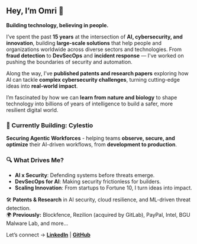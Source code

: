 ## Hey, I’m Omri 👋  

**Building technology, believing in people.**  

I’ve spent the past **15 years** at the intersection of **AI, cybersecurity, and innovation**, building **large-scale solutions** that help people and organizations worldwide across diverse sectors and technologies. From **fraud detection** to **DevSecOps** and **incident response** — I've worked on pushing the boundaries of security and automation.  

Along the way, I’ve **published patents and research papers** exploring how AI can tackle **complex cybersecurity challenges**, turning cutting-edge ideas into **real-world impact**.  

I’m fascinated by how we can **learn from nature and biology** to shape technology into billions of years of intelligence to build a safer, more resilient digital world.  


### 🚀 Currently Building: **Cylestio**  
**Securing Agentic Workforces** - helping teams **observe, secure, and optimize** their AI-driven workflows, from **development to production**.  


### 🔍 What Drives Me?  
- **AI x Security**: Defending systems before threats emerge.  
- **DevSecOps for AI**: Making security frictionless for builders.  
- **Scaling Innovation**: From startups to Fortune 10, I turn ideas into impact.  

🛠️ **Patents & Research** in AI security, cloud resilience, and ML-driven threat detection.  
🌍 **Previously:** Blockfence, Rezilion (acquired by GitLab), PayPal, Intel, BGU Malware Lab, and more...


Let’s connect → [**LinkedIn**](https://www.linkedin.com/in/omrilahav/) | [**GitHub**](https://github.com/omrilahav)  
